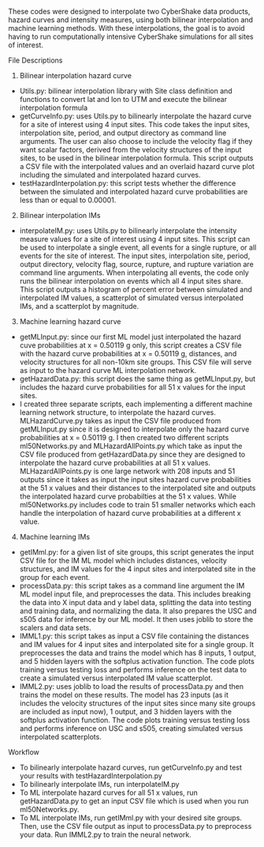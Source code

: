 These codes were designed to interpolate two CyberShake data products, hazard curves and intensity measures, using both bilinear interpolation and machine learning methods. With these interpolations, the goal is to avoid having to run computationally intensive CyberShake simulations for all sites of interest.

File Descriptions

1. Bilinear interpolation hazard curve
- Utils.py: bilinear interpolation library with Site class definition and functions to convert lat and lon to UTM and execute the bilinear interpolation formula
- getCurveInfo.py: uses Utils.py to bilinearly interpolate the hazard curve for a site of interest using 4 input sites. This code takes the input sites, interpolation site, period, and output directory as command line arguments. The user can also choose to include the velocity flag if they want scalar factors, derived from the velocity structures of the input sites, to be used in the bilinear interpolation formula. This script outputs a CSV file with the interpolated values and an overlaid hazard curve plot including the simulated and interpolated hazard curves.
- testHazardInterpolation.py: this script tests whether the difference between the simulated and interpolated hazard curve probabilities are less than or equal to 0.00001.
  
2. Bilinear interpolation IMs
- interpolateIM.py: uses Utils.py to bilinearly interpolate the intensity measure values for a site of interest using 4 input sites. This script can be used to interpolate a single event, all events for a single rupture, or all events for the site of interest. The input sites, interpolation site, period, output directory, velocity flag, source, rupture, and rupture variation are command line arguments. When interpolating all events, the code only runs the bilinear interpolation on events which all 4 input sites share. This script outputs a histogram of percent error between simulated and interpolated IM values, a scatterplot of simulated versus interpolated IMs, and a scatterplot by magnitude.

3. Machine learning hazard curve
- getMLInput.py: since our first ML model just interpolated the hazard cuve probabilities at x = 0.50119 g only, this script creates a CSV file with the hazard curve probabilities at x = 0.50119 g, distances, and velocity structures for all non-10km site groups. This CSV file will serve as input to the hazard curve ML interpolation network.
- getHazardData.py: this script does the same thing as getMLInput.py, but includes the hazard curve probabilities for all 51 x values for the input sites.
- I created three separate scripts, each implementing a different machine learning network structure, to interpolate the hazard curves. MLHazardCurve.py takes as input the CSV file produced from getMLInput.py since it is designed to interpolate only the hazard curve probabilities at x = 0.50119 g. I then created two different scripts ml50Networks.py and MLHazardAllPoints.py which take as input the CSV file produced from getHazardData.py since they are designed to interpolate the hazard curve probabilities at all 51 x values. MLHazardAllPoints.py is one large network with 208 inputs and 51 outputs since it takes as input the input sites hazard curve probabilities at the 51 x values and their distances to the interpolated site and outputs the interpolated hazard curve probabilties at the 51 x values. While ml50Networks.py includes code to train 51 smaller networks which each handle the interpolation of hazard curve probabilities at a different x value.

4. Machine learning IMs
- getIMml.py: for a given list of site groups, this script generates the input CSV file for the IM ML model which includes distances, velocity structures, and IM values for the 4 input sites and interpolated site in the group for each event.
- processData.py: this script takes as a command line argument the IM ML model input file, and preprocesses the data. This includes breaking the data into X input data and y label data, splitting the data into testing and training data, and normalizing the data. It also prepares the USC and s505 data for inference by our ML model. It then uses joblib to store the scalers and data sets.
- IMML1.py: this script takes as input a CSV file containing the distances and IM values for 4 input sites and interpolated site for a single group. It preprocesses the data and trains the model which has 8 inputs, 1 output, and 5 hidden layers with the softplus activation function. The code plots training versus testing loss and performs inference on the test data to create a simulated versus interpolated IM value scatterplot.
- IMML2.py: uses joblib to load the results of processData.py and then trains the model on these results. The model has 23 inputs (as it includes the velocity structures of the input sites since many site groups are included as input now), 1 output, and 3 hidden layers with the softplus activation function. The code plots training versus testing loss and performs inference on USC and s505, creating simulated versus interpolated scatterplots. 


Workflow
- To bilinearly interpolate hazard curves, run getCurveInfo.py and test your results with testHazardInterpolation.py
- To bilinearly interpolate IMs, run interpolateIM.py
- To ML interpolate hazard curves for all 51 x values, run getHazardData.py to get an input CSV file which is used when you run ml50Networks.py.
- To ML interpolate IMs, run getIMml.py with your desired site groups. Then, use the CSV file output as input to processData.py to preprocess your data. Run IMML2.py to train the neural network.

